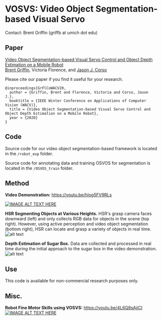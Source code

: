 # VOSVS: Video Object Segmentation-based Visual Servo

Contact: Brent Griffin (griffb at umich dot edu)

## Paper
[Video Object Segmentation-based Visual Servo Control and Object Depth Estimation on a Mobile Robot](https://arxiv.org/abs/1903.08336 "arXiv Paper")<br />
[Brent Griffin](https://www.griffb.com), Victoria Florence, and [Jason J. Corso](http://web.eecs.umich.edu/~jjcorso/)<br />

Please cite our paper if you find it useful for your research.
```
@inproceedings{GrFlCoWACV20,
  author = {Griffin, Brent and Florence, Victoria and Corso, Jason J.},
  booktitle = {IEEE Winter Conference on Applications of Computer Vision (WACV)},
  title = {Video Object Segmentation-based Visual Servo Control and Object Depth Estimation on a Mobile Robot},
  year = {2020}
}
```

## Code

Source code for our video object segmentation-based framework is located in the ``/robot_exp`` folder.

Source code for annotating data and training OSVOS for segmentation is located in the ``/OSVOS_train`` folder.

## Method

__Video Demonstration:__ https://youtu.be/hlog5FV9RLs

[![IMAGE ALT TEXT HERE](https://img.youtube.com/vi/hlog5FV9RLs/0.jpg)](https://www.youtube.com/watch?v=hlog5FV9RLs)

__HSR Segmenting Objects at Various Heights.__ HSR's grasp camera faces downward (left) and only collects RGB data for objects in the scene (top right). However, using active perception and video object segmentation (bottom right), HSR can locate and grasp a variety of objects in real time.
![alt text](https://github.com/griffbr/VOSVS/blob/master/figure/annotation_example.png "VOS-based Visual Servo Control, Active Depth Estimation, and Mobile Robot Grasping")
<br />

__Depth Estimation of Sugar Box.__ Data are collected and processed in real time during the initial approach to the sugar box in the video demonstration.
![alt text](https://github.com/griffbr/VOSVS/blob/master/figure/depth_estimation.png "Depth Estimation of Sugar Box")
<br />

## Use

This code is available for non-commercial research purposes only.

## Misc.

__Robot Fine Motor Skills using VOSVS:__ https://youtu.be/4L6Q8sAjiCI
[![IMAGE ALT TEXT HERE](https://img.youtube.com/vi/4L6Q8sAjiCI/0.jpg)](https://www.youtube.com/watch?v=4L6Q8sAjiCI)
